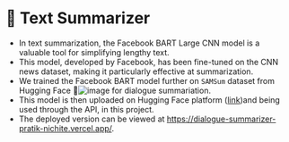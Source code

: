 # 📝 **Text Summarizer**
 - In text summarization, the Facebook BART Large CNN model is a valuable tool for simplifying lengthy text.
 - This model, developed by Facebook, has been fine-tuned on the CNN news dataset, making it particularly effective at summarization.
  - We trained the Facebook BART model further on `SAMSum` dataset from Hugging Face 🤗![image](https://github.com/PratikNichite/Semantics_Group_Tasks/assets/22130289/ca1d505e-da0f-48db-a90c-674667df0a45)
 for dialogue summariation.
 - This model is then uploaded on Hugging Face platform ([link](https://huggingface.co/pratiknichite/TrainedTextSummerizerBART))and being used through the API, in this project.
 - The deployed version can be viewed at https://dialogue-summarizer-pratik-nichite.vercel.app/.

